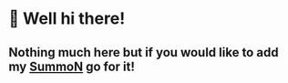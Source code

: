 # 👋 Well hi there!

## Nothing much here but if you would like to add my [SummoN](https://summonjs.xyz/invite) go for it!
